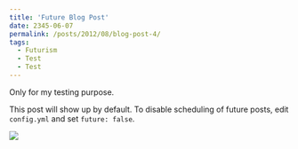```yaml
---
title: 'Future Blog Post'
date: 2345-06-07
permalink: /posts/2012/08/blog-post-4/
tags:
  - Futurism
  - Test
  - Test
---
```


Only for my testing purpose.

This post will show up by default. To disable scheduling of future posts, edit `config.yml` and set `future: false`. 

![](/images/posts/future-post/future-blog.avif)